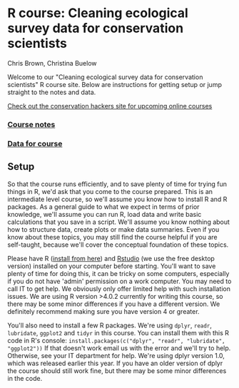 # R course: Cleaning ecological survey data for conservation scientists

Chris Brown, Christina Buelow

Welcome to our "Cleaning ecological survey data for conservation scientists" R course site. Below are instructions for getting setup or jump straight to the notes and data.

[Check out the conservation hackers site for upcoming online courses](https://www.conservationhackers.org/courses)

### [Course notes](http://www.seascapemodels.org/RLS-data-prep-course/2020-07-29-ConservationHackers-data-wrangling-course.html)

### [Data for course](https://github.com/cbrown5/RLS-data-prep-course/blob/master/data-raw/data-raw.zip)

## Setup

So that the course runs efficiently, and to save plenty of time for trying fun things in R, we'd ask that you come to the course prepared.
This is an intermediate level course, so we'll assume you know how to install R and R packages. As a general guide to what we expect in terms of prior knowledge, we'll assume you can run R, load data and write basic calculations that you save in a script. We'll assume you know nothing about how to structure data, create plots or make data summaries. Even if you know about these topics, you may still find the course helpful if you are self-taught, because we'll cover the conceptual foundation of these topics.

Please have R ([install from here](https://cran.r-project.org/)) and [Rstudio](https://www.rstudio.com/products/rstudio/) (we use the free desktop version) installed on your computer before starting. You'll want to save plenty of time for doing this, it can be tricky on some computers, especially if you do not have 'admin' permission on a work computer. You may need to call IT to get help. We obviously only offer limited help with such installation issues.
We are using R version >4.0.2 currently for writing this course, so there may be some minor differences if you have a different version. We definitely recommend making sure you have version 4 or greater.

You'll also need to install a few R packages. We're using `dplyr`, `readr`, `lubridate`, `ggplot2` and `tidyr` in this course. You can install them with this R code in R's console:
`install.packages(c("dplyr", "readr", "lubridate", "ggplot2"))`
If that doesn't work email us with the error and we'll try to help. Otherwise, see your IT department for help.
We're using dplyr version 1.0, which was released earlier this year. If you have an older version of dplyr the course should still work fine, but there may be some minor differences in the code.
